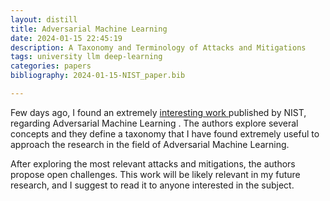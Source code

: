 ```yaml
---
layout: distill
title: Adversarial Machine Learning
date: 2024-01-15 22:45:19
description: A Taxonomy and Terminology of Attacks and Mitigations
tags: university llm deep-learning
categories: papers
bibliography: 2024-01-15-NIST_paper.bib

---
```


Few days ago, I found an extremely <a href="https://www.nist.gov/publications/adversarial-machine-learning-taxonomy-and-terminology-attacks-and-mitigations">interesting work </a> published by NIST, regarding Adversarial Machine Learning <d-cite key="vassilev2024adversarial"></d-cite>.
The authors explore several concepts and they define a taxonomy that I have found extremely useful to approach the research in the field of Adversarial Machine Learning.

After exploring the most relevant attacks and mitigations, the authors propose open challenges.
This work will be likely relevant in my future research, and I suggest to read it to anyone interested in the subject.
